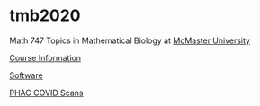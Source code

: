 # tmb2020

Math 747 Topics in Mathematical Biology at [McMaster University](http://www.mcmaster.ca)

[Course Information](./handouts/tmbinfo_2020.pdf)

[Software](./software.md)

[PHAC COVID Scans](./PHAC_covid_scans/)
